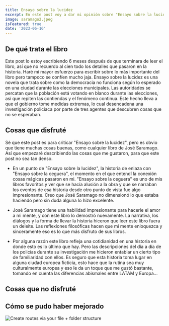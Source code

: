 ```yaml
---
title: Ensayo sobre la lucidez
excerpt: En este post voy a dar mi opinión sobre "Ensayo sobre la lucidez" y mis razones por las que creo que fue una oportunidad perdida.
image: saramago2.jpeg
isFeatured: true
date: '2023-06-16'
---
```


## De qué trata el libro

Este post lo estoy escribiendo 6 meses después de que terminara de leer el libro, así que no recuerdo al cien todo los detalles que pasaron en la historia. Haré mi mayor esfuerzo para escribir sobre lo más importante del libro pero tampoco se confíen mucho jaja. Ensayo sobre la lucidez es una novela que trata sobre como la democracia no funciona según lo esperado en una ciudad durante las elecciones municipales. Las autoridades se percatan que la población está votando en blanco durante las elecciones, así que repiten las contiendas y el fenómeno continua. Este hecho lleva a que el gobierno tome medidas extremas, lo cual desencadena una investigación policiaca por parte de tres agentes que descubren cosas que no se esperaban.

## Cosas que disfruté

Sé que este post es para criticar "Ensayo sobre la lucidez", pero es obvio que tiene muchas cosas buenas, como cualquier libro de José Saramago. Así que empezaré describiendo las cosas que me gustaron, para que este post no sea tan denso.

- En un punto de "Ensayo sobre la lucidez", la historia de enlaza con "Ensayo sobre la ceguera", el momento en el que entendí la conexión cosas mágicas pasaron en mi. "Ensayo sobre la ceguera" es uno de mis libros favoritos y ver que se hacía alusión a la obra y que se narraban los eventos de esa historia desde otro punto de vista fue algo impresionante. Creo que José Saramago no dimensionó lo que estaba haciendo pero sin duda alguna lo hizo excelente. 

- José Saramago tiene una habilidad impresionante para hacerle el amor a mi mente, y con este libro lo demostró nuevamente. La narrativa, los diálogos y la forma de llevar la historia hiceron que leer este libro fuera un deleite. Las reflexiones filosóficas hacen que mi mente enloquezca y sinceramente eso es lo que más disfruto de sus libros.

- Por alguna razón este libro refleja una cotidianidad en una historia en donde esto es lo último que hay. Pero las descripciones del día a día de los policías durante su investigación me hicieron entablar un cierto tipo de familiaridad con ellos. Es seguro que esta historia toma lugar en alguna ciudad europea ficticia, esto hace que la rutina sea muy culturalmente europea y eso le da un toque que me gustó bastante, tomando en cuenta las diferencias abismales entre LATAM y Europa...


## Cosas que no disfruté

## Cómo se pudo haber mejorado

![Create routes via your file + folder structure](saramago1.jpeg)

